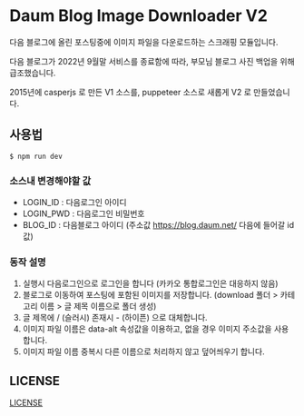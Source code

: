 # Daum Blog Image Downloader V2

다음 블로그에 올린 포스팅중에 이미지 파일을 다운로드하는 스크래핑 모듈입니다.

다음 블로그가 2022년 9월말 서비스를 종료함에 따라, 부모님 블로그 사진 백업을 위해 급조했습니다.

2015년에 casperjs 로 만든 V1 소스를, puppeteer 소스로 새롭게 V2 로 만들었습니다.

## 사용법

```
$ npm run dev
```

### 소스내 변경해야할 값 
- LOGIN_ID : 다음로그인 아이디   
- LOGIN_PWD : 다음로그인 비밀번호   
- BLOG_ID : 다음블로그 아이디  (주소값 https://blog.daum.net/ 다음에 들어갈 id값)

### 동작 설명

1. 실행시 다음로그인으로 로그인을 합니다 (카카오 통합로그인은 대응하지 않음) 
2. 블로그로 이동하여 포스팅에 포함된 이미지를 저장합니다. (download 폴더 > 카테고리 이름 > 글 제목 이름으로 폴더 생성)
3. 글 제목에 / (슬러시) 존재시 - (하이픈) 으로 대체합니다.
4. 이미지 파일 이름은 data-alt 속성값을 이용하고, 없을 경우 이미지 주소값을 사용합니다.
5. 이미지 파일 이름 중복시 다른 이름으로 처리하지 않고 덮어씌우기 합니다.

## LICENSE

[LICENSE](https://github.com/rkJun/daum-blog-image-downloader/blob/master/LICENSE)
